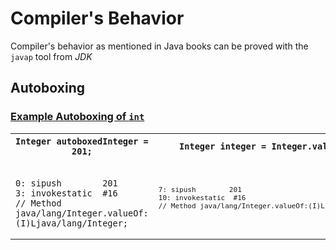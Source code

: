 # Compiler's Behavior
Compiler's behavior as mentioned in Java books can be proved with the `javap` tool from *JDK*
## Autoboxing
### [Example Autoboxing of `int`]()
<table>
	<col width="20">
  	<col width="20">
	<tr>
		<th><code>Integer autoboxedInteger = 201;</code></th>		
		<th><code>Integer integer = Integer.valueOf(201);</code></th>
	</tr>
	<tr>
		<td>
<pre><code>
0: sipush        201
3: invokestatic  #16
// Method java/lang/Integer.valueOf:(I)Ljava/lang/Integer;
</code></pre>
		</td>	
		<td>
<code><pre>
7: sipush        201
10: invokestatic  #16	
// Method java/lang/Integer.valueOf:(I)Ljava/lang/Integer;
</pre></code>
		</td>
	</tr>
</table>





